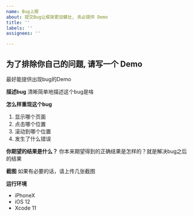 ```yaml
---
name: Bug上报
about: 提交Bug让框架更加健壮, 务必提供 Demo
title: ''
labels: ''
assignees: ''

---
```


## 为了排除你自己的问题, 请写一个 Demo
最好能提供出现bug的Demo

**描述bug**
清晰简单地描述这个bug是啥

**怎么样重现这个bug**
1. 显示哪个页面
2. 点击哪个位置
3. 滚动到哪个位置
4. 发生了什么错误

**你期望的结果是什么？**
你本来期望得到的正确结果是怎样的？就是解决bug之后的结果

**截图**
如果有必要的话，请上传几张截图

**运行环境**
 - iPhoneX
 - iOS 12
 - Xcode 11
